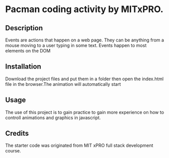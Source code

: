 # Pacman coding activity by MITxPRO.
## Description 
Events are actions that happen on a web page. They can be anything from a mouse moving to a user typing in some text. Events happen to most elements on the DOM   

## Installation
Download the project files  and put them in a folder then open the index.html file in the browser.The animation will automatically start 

## Usage
The use of this project is to gain practice to gain more experience on how to controll animations and  graphics in javascript.
## Credits
The starter code was originated from MIT xPRO full stack development course.